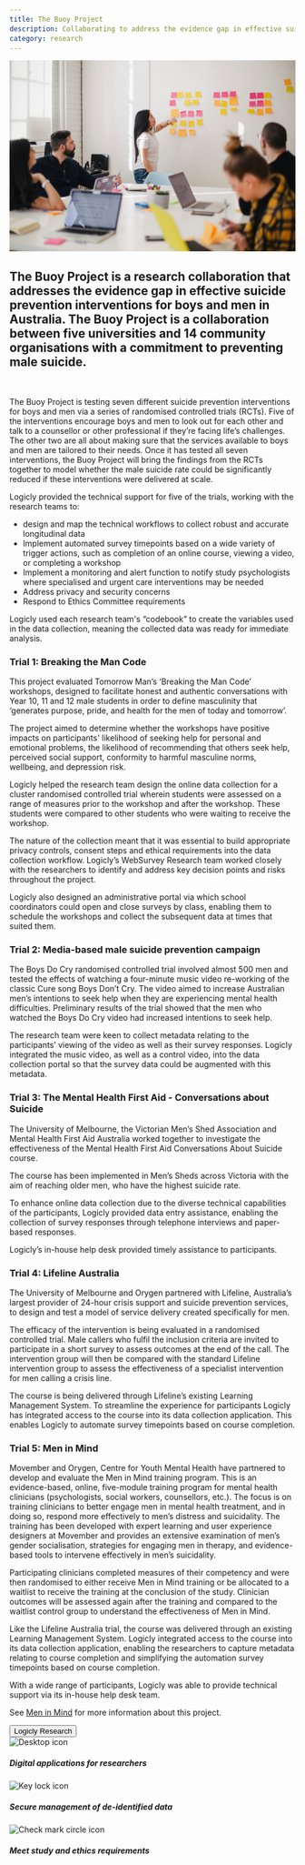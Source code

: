 ```yaml
---
title: The Buoy Project
description: Collaborating to address the evidence gap in effective suicide prevention interventions for boys and men in Australia. 
category: research
---
```


<div class="grid grid-cols-12 gap-0 lg:gap-8">

<div class="col-span-12 project-images">
  <img src="/Projects/Images/17_Buoy_project/17_Buoy.jpg" alt="Photo of a work team looking at wall with post-it notes" />
</div>


<div class="col-span-12 lg:col-span-9 lg:order-2 project-text">
<div>

## The Buoy Project is a research collaboration that addresses the evidence gap in effective suicide prevention interventions for boys and men in Australia. The Buoy Project is a collaboration between five universities and 14 community organisations with a commitment to preventing male suicide.

</br>

The Buoy Project is testing seven different suicide prevention interventions for boys and men via a series of randomised controlled trials (RCTs). Five of the interventions encourage boys and men to look out for each other and talk to a counsellor or other professional if they’re facing life’s challenges. The other two are all about making sure that the services available to boys and men are tailored to their needs. Once it has tested all seven interventions, the Buoy Project will bring the findings from the RCTs together to model whether the male suicide rate could be significantly reduced if these interventions were delivered at scale.

Logicly provided the technical support for five of the trials, working with the research teams to:
<div class="blog-text-list">
   <ul> 
      <li>design and map the technical workflows to collect robust and accurate longitudinal data</li>
      <li> Implement automated survey timepoints based on a wide variety of trigger actions, such as completion of an online course, viewing a video, or completing a workshop</li>
      <li>Implement a monitoring and alert function to notify study psychologists where specialised and urgent care interventions may be needed</li>
      <li>Address privacy and security concerns</li>
      <li>Respond to Ethics Committee requirements</li>
    </ul>
</div>

Logicly used each research team's “codebook” to create the variables used in the data collection, meaning the collected data was ready for immediate analysis. 

### Trial 1: Breaking the Man Code

This project evaluated Tomorrow Man’s ‘Breaking the Man Code’ workshops, designed to facilitate honest and authentic conversations with Year 10, 11 and 12 male students in order to define masculinity that ‘generates purpose, pride, and health for the men of today and tomorrow’. 

The project aimed to determine whether the workshops have positive impacts on participants' likelihood of seeking help for personal and emotional problems, the likelihood of recommending that others seek help, perceived social support, conformity to harmful masculine norms, wellbeing, and depression risk.

Logicly helped the research team design the online data collection for a cluster randomised controlled trial wherein students were assessed on a range of measures prior to the workshop and after the workshop. These students were compared to other students who were waiting to receive the workshop.

The nature of the collection meant that it was essential to build appropriate privacy controls, consent steps and ethical requirements into the data collection workflow. Logicly’s WebSurvey Research team worked closely with the researchers to identify and address key decision points and risks throughout the project. 

Logicly also designed an administrative portal via which school coordinators could open and close surveys by class, enabling them to schedule the workshops and collect the subsequent data at times that suited them.

### Trial 2: Media-based male suicide prevention campaign

The Boys Do Cry randomised controlled trial involved almost 500 men and tested the effects of watching a four-minute music video re-working of the classic Cure song Boys Don’t Cry. The video aimed to increase Australian men’s intentions to seek help when they are experiencing mental health difficulties. Preliminary results of the trial showed that the men who watched the Boys Do Cry video had increased intentions to seek help.

The research team were keen to collect metadata relating to the participants’ viewing of the video as well as their survey responses. Logicly integrated the music video, as well as a control video, into the data collection portal so that the survey data could be augmented with this metadata. 

### Trial 3: The Mental Health First Aid - Conversations about Suicide 

The University of Melbourne, the Victorian Men’s Shed Association and Mental Health First Aid Australia worked together to investigate the effectiveness of the Mental Health First Aid Conversations About Suicide course.

The course has been implemented in Men’s Sheds across Victoria with the aim of reaching older men, who have the highest suicide rate. 

To enhance online data collection due to the diverse technical capabilities of the participants, Logicly provided data entry assistance, enabling the collection of survey responses through telephone interviews and paper-based responses.

Logicly’s in-house help desk provided timely assistance to participants.

### Trial 4: Lifeline Australia

The University of Melbourne and Orygen partnered with Lifeline, Australia’s largest provider of 24-hour crisis support and suicide prevention services, to design and test a model of service delivery created specifically for men.

The efficacy of the intervention is being evaluated in a randomised controlled trial. Male callers who fulfil the inclusion criteria are invited to participate in a short survey to assess outcomes at the end of the call. The intervention group will then be compared with the standard Lifeline intervention group to assess the effectiveness of a specialist intervention for men calling a crisis line. 

The course is being delivered through Lifeline’s existing Learning Management System. To streamline the experience for participants Logicly has integrated access to the course into its data collection application. This enables Logicly to automate survey timepoints based on course completion.

### Trial 5: Men in Mind

Movember and Orygen, Centre for Youth Mental Health have partnered to develop and evaluate the Men in Mind training program. This is an evidence-based, online, five-module training program for mental health clinicians (psychologists, social workers, counsellors, etc.). The focus is on training clinicians to better engage men in mental health treatment, and in doing so, respond more effectively to men’s distress and suicidality. The training has been developed with expert learning and user experience designers at Movember and provides an extensive examination of men’s gender socialisation, strategies for engaging men in therapy, and evidence-based tools to intervene effectively in men’s suicidality.

Participating clinicians completed measures of their competency and were then randomised to either receive Men in Mind training or be allocated to a waitlist to receive the training at the conclusion of the study. Clinician outcomes will be assessed again after the training and compared to the waitlist control group to understand the effectiveness of Men in Mind.

Like the Lifeline Australia trial, the course was delivered through an existing Learning Management System. Logicly integrated access to the course into its data collection application, enabling the researchers to capture metadata relating to course completion and simplifying the automation survey timepoints based on course completion.

With a wide range of participants, Logicly was able to provide technical support via its in-house help desk team.

See <a href="/projects#movember">Men in Mind</a> for more information about this project.

<a href="/research" class="block w-48 h-12 my-5 font-medium text-center text-white tt-lc bg-logiclyorange hover:bg-logiclyhover">
  <button class="w-full h-full">Logicly Research</button>
</a>

</div>
</div>


<div class="col-span-12 lg:col-span-3 lg:order-1 icons-sidebar">
<div>
<img src="/Projects/Icons/2_UoM_Centre_for_mental_health/Digital_appliactions_for-researchers.svg" alt="Desktop icon" />

##### Digital applications for researchers
</div>

<div>
<img src="/Projects/Icons/2_UoM_Centre_for_mental_health/Secure_management_of_deidentified_data.svg" alt="Key lock icon" />

##### Secure management of de-identified data
</div>

<div class="icons-sidebar-last">
<img src="/Projects/Icons/2_UoM_Centre_for_mental_health/Meet_study_and_ethical_requirements.svg" alt="Check mark circle icon" />

##### Meet study and ethics requirements
</div>
</div>

</div>
